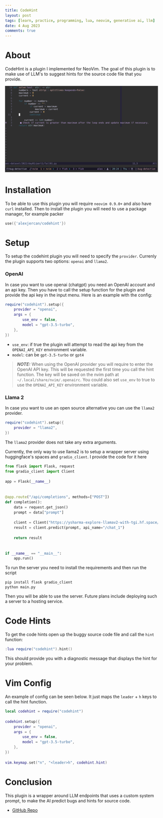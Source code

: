 ```yaml
---
title: CodeHint
layout: post
tags: [learn, practice, programming, lua, neovim, generative ai, llm]
date: 4 Aug 2023
comments: true
---
```


# About

CodeHint is a plugin I implemented for NeoVim. The goal of this plugin is to
make use of LLM's to suggest hints for the source code file that you provide.

<p align="center">
  <img src="/images/codehint/01.png" width="1000"/>
</p>

# Installation

To be able to use this plugin you will require `neovim 0.9.0+` and also have
`curl` installed. Then to install the plugin you will need to use a package
manager, for example packer

```lua
use({'alexjercan/codehint'})
```

# Setup

To setup the codehint plugin you will need to specify the `provider`. Currenly
the plugin supports two options: `openai` and `llama2`.

### OpenAI

In case you want to use openai (chatgpt) you need an OpenAI account
and an api key. Then you have to call the setup function for the plugin and
provide the api key in the input menu. Here is an example with the config:

```lua
require("codehint").setup({
    provider = "openai",
    args = {
        use_env = false,
        model = "gpt-3.5-turbo",
    },
})
```

- `use_env`: if true the plugin will attempt to read the api key from the
  `OPENAI_API_KEY` environment variable.
- `model`: can be `gpt-3.5-turbo` or `gpt4`

> **_NOTE:_** When using the OpenAI provider you will require to enter the
OpenAI API key. This will be requested the first time you call the hint
function. The key will be saved on the nvim path at
`~/.local/share/nvim/.openairc`. You could also set `use_env` to true to use
the `OPENAI_API_KEY` environment variable.

### Llama 2

In case you want to use an open source alternative you can use the `llama2`
provider.

```lua
require("codehint").setup({
    provider = "llama2",
})
```

The `llama2` provider does not take any extra arguments.

Currently, the only way to use llama2 is to setup a wrapper
server using huggingface's spaces and `gradio_client`. I provide the code for
it here

```python
from flask import Flask, request
from gradio_client import Client

app = Flask(__name__)


@app.route("/api/completions", methods=["POST"])
def completion():
    data = request.get_json()
    prompt = data["prompt"]

    client = Client("https://ysharma-explore-llamav2-with-tgi.hf.space/")
    result = client.predict(prompt, api_name="/chat_1")

    return result


if __name__ == "__main__":
    app.run()
```

To run the server you need to install the requirements and then run the script

```console
pip install flask gradio_client
python main.py
```

Then you will be able to use the server. Future plans include deploying such a
server to a hosting service.

# Code Hints

To get the code hints open up the buggy source code file and call the `hint`
function:

```lua
:lua require("codehint").hint()
```

This should provide you with a diagnostic message that displays the hint for
your problem.

# Vim Config

An example of config can be seen below. It just maps the `leader` + `h` keys to
call the hint function.

```lua
local codehint = require("codehint")

codehint.setup({
    provider = "openai",
    args = {
        use_env = false,
        model = "gpt-3.5-turbo",
    },
})

vim.keymap.set("n", "<leader>h", codehint.hint)
```

# Conclusion

This plugin is a wrapper around LLM endpoints that uses a custom system prompt,
to make the AI predict bugs and hints for source code.

- [GitHub Repo](https://github.com/alexjercan/codehint)
